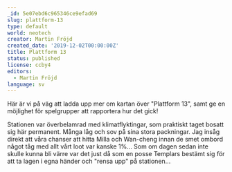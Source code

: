 ```yaml
---
_id: 5e07ebd6c965346ce9efad69
slug: plattform-13
type: default
world: neotech
creator: Martin Fröjd
created_date: '2019-12-02T00:00:00Z'
title: Plattform 13
status: published
license: ccby4
editors:
  - Martin Fröjd
language: sv
---
```

Här är vi på väg att ladda upp mer om kartan över "Plattform 13", samt ge en möjlighet för spelgrupper att rapportera hur det gick!

Stationen var överbelamrad med klimatflyktingar, som praktiskt taget bosatt sig här permanent. Många låg och sov på sina stora packningar. Jag insåg direkt att våra chanser att hitta Milla och Wan-cheng innan de smet ombord något tåg med allt vårt loot var kanske 1%... Som om dagen sedan inte skulle kunna bli värre var det just då som en posse Templars bestämt sig för att ta lagen i egna händer och "rensa upp" på stationen... 

